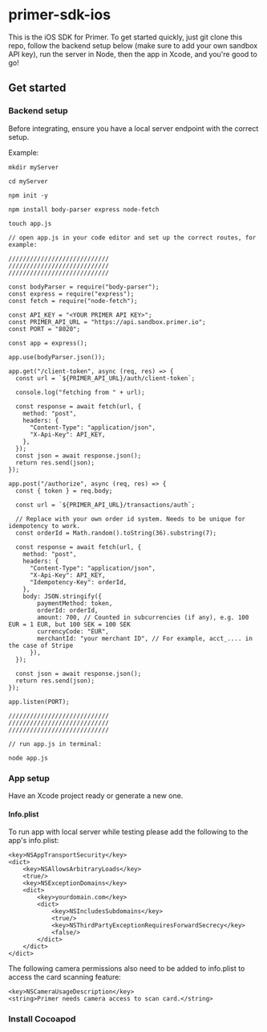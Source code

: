 # primer-sdk-ios
This is the iOS SDK for Primer. To get started quickly, just git clone this repo, follow the backend setup below (make sure to add your own sandbox API key), run the server in Node, then the app in Xcode, and you're good to go!

## Get started

### Backend setup

Before integrating, ensure you have a local server endpoint with the correct setup.

Example:
```
mkdir myServer

cd myServer

npm init -y

npm install body-parser express node-fetch

touch app.js

// open app.js in your code editor and set up the correct routes, for example:

////////////////////////////
////////////////////////////
////////////////////////////

const bodyParser = require("body-parser");
const express = require("express");
const fetch = require("node-fetch");

const API_KEY = "<YOUR PRIMER API KEY>";
const PRIMER_API_URL = "https://api.sandbox.primer.io";
const PORT = "8020";

const app = express();

app.use(bodyParser.json());

app.get("/client-token", async (req, res) => {
  const url = `${PRIMER_API_URL}/auth/client-token`;

  console.log("fetching from " + url);

  const response = await fetch(url, {
    method: "post",
    headers: {
      "Content-Type": "application/json",
      "X-Api-Key": API_KEY,
    },
  });
  const json = await response.json();
  return res.send(json);
});

app.post("/authorize", async (req, res) => {
  const { token } = req.body;

  const url = `${PRIMER_API_URL}/transactions/auth`;

  // Replace with your own order id system. Needs to be unique for idempotency to work.
  const orderId = Math.random().toString(36).substring(7);

  const response = await fetch(url, {
    method: "post",
    headers: {
      "Content-Type": "application/json",
      "X-Api-Key": API_KEY,
      "Idempotency-Key": orderId,
    },
    body: JSON.stringify({
        paymentMethod: token,
        orderId: orderId,
        amount: 700, // Counted in subcurrencies (if any), e.g. 100 EUR = 1 EUR, but 100 SEK = 100 SEK
        currencyCode: "EUR",
        merchantId: "your merchant ID", // For example, acct_.... in the case of Stripe
      }),
  });

  const json = await response.json();
  return res.send(json);
});

app.listen(PORT);

////////////////////////////
////////////////////////////
////////////////////////////

// run app.js in terminal:

node app.js

```

### App setup

Have an Xcode project ready or generate a new one.


#### Info.plist

To run app with local server while testing please add the following to the app's info.plist:
```
<key>NSAppTransportSecurity</key>
<dict>
	<key>NSAllowsArbitraryLoads</key>
	<true/>
	<key>NSExceptionDomains</key>
	<dict>
		<key>yourdomain.com</key>
		<dict>
			<key>NSIncludesSubdomains</key>
			<true/>
			<key>NSThirdPartyExceptionRequiresForwardSecrecy</key>
			<false/>
		</dict>
	</dict>
</dict>

```

The following camera permissions also need to be added to info.plist to access the card scanning feature:
```
<key>NSCameraUsageDescription</key>
<string>Primer needs camera access to scan card.</string>
```


### Install Cocoapod

